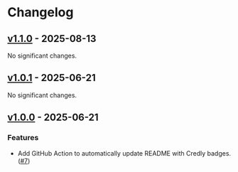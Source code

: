 # Changelog

<!-- towncrier release notes start -->

## [v1.1.0](https://github.com/jd-35656/readme-credly-badges/tree/v1.1.0) - 2025-08-13

No significant changes.


## [v1.0.1](https://github.com/jd-35656/readme-credly-badges/tree/v1.0.1) - 2025-06-21

No significant changes.


## [v1.0.0](https://github.com/jd-35656/readme-credly-badges/tree/v1.0.0) - 2025-06-21

### Features

- Add GitHub Action to automatically update README with Credly badges. ([#7](https://github.com/jd-35656/readme-credly-badges/issues/7))
